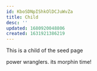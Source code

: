 ```yaml
---
id: KboSDNpIShkOlDCJuWvZa
title: Child
desc: ''
updated: 1680920048806
created: 1631921386219
---
```


This is a child of the seed page

power wranglers. its morphin time!
